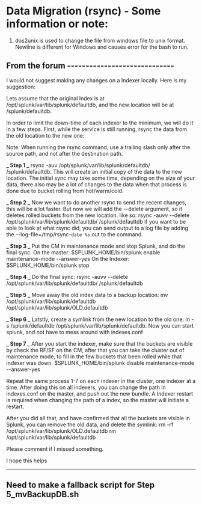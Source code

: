# Data Migration (rsync) - Some information or note:

1. dos2unix is used to change the file from windows file to unix format. Newline is different for Windows and causes error for the bash to run.

## From the forum -----------------------------

I would not suggest making any changes on a Indexer locally. Here is my suggestion:

Lets assume that the original Index is at /opt/splunk/var/lib/splunk/defaultdb, and the new location will be at /splunk/defaultdb.

In order to limit the down-time of each indexer to the minimum, we will do it in a few steps. First, while the service is still running, rsync the data from the old location to the new one:

Note: When running the rsync command, use a trailing slash only after the source path, and not after the destination path.

**_ Step 1 _**
rsync -auv /opt/splunk/var/lib/splunk/defaultdb/ /splunk/defaultdb.
This will create an initial copy of the data to the new location. The initial sync may take some time, depending on the size of your data, there also may be a lot of changes to the data when that process is done due to bucket rolling from hot/warm/cold.

**_ Step 2 _**
Now we want to do another rsync to send the recent changes, this will be a lot faster. But now we will add the --delete argument, so it deletes rolled buckets from the new location. like so:
rsync -auvv --delete /opt/splunk/var/lib/splunk/defaultdb/ /splunk/defaultdb
if you want to be able to look at what rsync did, you can send output to a log file by adding the --log-file=/tmp/rsync-`date %s`.out to the command.

**_ Step 3 _**
Put the CM in maintenance mode and stop Splunk, and do the final sync.
On the master:
$SPLUNK_HOME/bin/splunk enable maintenance-mode --answer-yes
On the Indexer:
$SPLUNK_HOME/bin/splunk stop

**_ Step 4 _**
Do the final sync:
rsync -auvv --delete /opt/splunk/var/lib/splunk/defaultdb/ /splunk/defaultdb

**_ Step 5 _**
Move away the old index data to a backup location:
mv /opt/splunk/var/lib/splunk/defaultdb /opt/splunk/var/lib/splunk/OLD.defaultdb

**_ Step 6 _**
Latstly, create a symlink from the new location to the old one:
ln -s /splunk/defaultdb /opt/splunk/var/lib/splunk/defaultdb.
Now you can start splunk, and not have to mess around with indexes.conf

**_ Step 7 _**
After you start the indexer, make sure that the buckets are visible by check the RF/SF on the CM, after that you can take the cluster out of maintenance mode, to fill in the few buckets that been rolled while that indexer was down.
$SPLUNK_HOME/bin/splunk disable maintenance-mode --answer-yes

Repeat the same process 1-7 on each indexer in the cluster, one indexer at a time.
After doing this on all indexers, you can change the path in indexes.conf on the master, and push out the new bundle.
A Indexer restart is required when changing the path of a index, so the master will initiate a restart.

After you did all that, and have confirmed that all the buckets are visible in Splunk, you can remove the old data, and delete the symlink:
rm -rf /opt/splunk/var/lib/splunk/OLD.defaultdb
rm /opt/splunk/var/lib/splunk/defaultdb

Please comment if I missed something.

I hope this helps

---


## Need to make a fallback script for Step 5_mvBackupDB.sh
